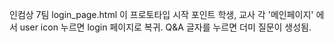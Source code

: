 인컴상 7팀
login_page.html 이 프로토타입 시작 포인트
학생, 교사 각 '메인페이지' 에서 user icon 누르면
login 페이지로 복귀.
Q&A 글자를 누르면 더미 질문이 생성됨.
